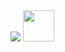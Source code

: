 <img src='https://capsule-render.vercel.app/api?type=waving&height=300&color=0:3716db,100:080808&text=&section=header&reversal=false&textBg=false&fontColor=ffffff&animation=twinkling&stroke=ffffff&strokeWidth=-9'>

<style>
  .img{
    height:90px;
    width:90px;
  }
</style>

<img src='https://github.com/TheDudeThatCode/TheDudeThatCode/blob/master/Assets/Developer.gif' width='50px' height='50px'>
